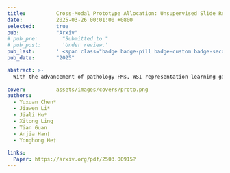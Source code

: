 ```yaml
---
title:          Cross-Modal Prototype Allocation: Unsupervised Slide Representation Learning via Patch-Text Contrast in Computational Pathology
date:           2025-03-26 00:01:00 +0800
selected:       true
pub:            "Arxiv"
# pub_pre:        "Submitted to "
# pub_post:       'Under review.'
pub_last:       ' <span class="badge badge-pill badge-custom badge-secondary">Conference</span>'
pub_date:       "2025"

abstract: >-
  With the advancement of pathology FMs, WSI representation learning gains attention. Existing methods develop patch feature extractors and aggregation schemes but are task-specific, limiting generalizability. Unsupervised methods focus on visual modality, neglecting textual semantics. We propose ProAlign, a cross-modal unsupervised framework. It uses an LLM to generate descriptive text for WSI prototypes and introduces patch-text contrast. A parameter-free attention aggregation strategy forms unsupervised slide embeddings. Experiments on four datasets show ProAlign outperforms existing frameworks and matches some weakly supervised models.
  
cover:          assets/images/covers/proto.png
authors:
  - Yuxuan Chen*
  - Jiawen Li*
  - Jiali Hu*
  - Xitong Ling
  - Tian Guan
  - Anjia Han†
  - Yonghong He†
  
links:
  Paper: https://arxiv.org/pdf/2503.00915?
---
```





